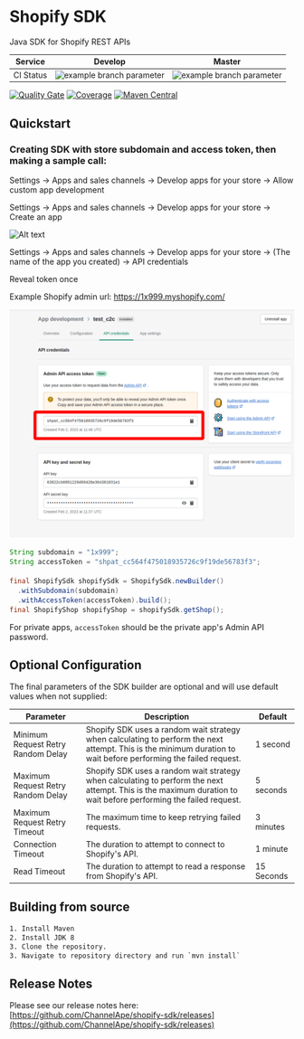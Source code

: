 # Shopify SDK

Java SDK for Shopify REST APIs

| Service   | Develop | Master |
|-----------|---------|--------|
| CI Status | ![example branch parameter](https://github.com/ChannelApe/shopify-sdk/actions/workflows/maven-develop.yml/badge.svg?branch=develop) | ![example branch parameter](https://github.com/ChannelApe/shopify-sdk/actions/workflows/maven.yml/badge.svg?branch=master) |

[![Quality Gate](https://sonarcloud.io/api/project_badges/measure?project=com.channelape%3Ashopify-sdk&metric=alert_status)](https://sonarcloud.io/dashboard?id=com.channelape%3Ashopify-sdk) [![Coverage](https://sonarcloud.io/api/project_badges/measure?project=com.channelape%3Ashopify-sdk&metric=coverage)](https://sonarcloud.io/component_measures?id=com.channelape%3Ashopify-sdk&metric=coverage)
[![Maven Central](https://img.shields.io/maven-central/v/com.channelape/shopify-sdk.svg?label=Maven%20Central)](https://search.maven.org/search?q=g:%22com.channelape%22%20AND%20a:%22shopify-sdk%22)


## Quickstart

### Creating SDK with store subdomain and access token, then making a sample call:

Settings -> Apps and sales channels -> Develop apps for your store -> Allow custom app development

Settings -> Apps and sales channels -> Develop apps for your store -> Create an app

![Alt text](shopify-api-1-2.png "Create an app")

Settings -> Apps and sales channels -> Develop apps for your store -> (The name of the app you created) -> API credentials

Reveal token once

Example Shopify admin url: https://1x999.myshopify.com/

![Alt text](/docs/images/shopify-api-4.png "Access Token")

```java
String subdomain = "1x999";
String accessToken = "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";

final ShopifySdk shopifySdk = ShopifySdk.newBuilder()
  .withSubdomain(subdomain)
  .withAccessToken(accessToken).build();
final ShopifyShop shopifyShop = shopifySdk.getShop();
```
For private apps, `accessToken` should be the private app's Admin API password.

## Optional Configuration
The final parameters of the SDK builder are optional and will use default values when not supplied:

| Parameter   | Description | Default |
|-----------|---------|--------|
|Minimum Request Retry Random Delay|Shopify SDK uses a random wait strategy when calculating to perform the next attempt. This is the minimum duration to wait before performing the failed request.|1 second|
|Maximum Request Retry Random Delay|Shopify SDK uses a random wait strategy when calculating to perform the next attempt. This is the maximum duration to wait before performing the failed request.|5 seconds|
|Maximum Request Retry Timeout|The maximum time to keep retrying failed requests.|3 minutes|
|Connection Timeout|The duration to attempt to connect to Shopify's API.|1 minute|
|Read Timeout|The duration to attempt to read a response from Shopify's API.|15 Seconds|

## Building from source

	1. Install Maven
	2. Install JDK 8
	3. Clone the repository.
	3. Navigate to repository directory and run `mvn install`

## Release Notes
Please see our release notes here:  [https://github.com/ChannelApe/shopify-sdk/releases](https://github.com/ChannelApe/shopify-sdk/releases)


